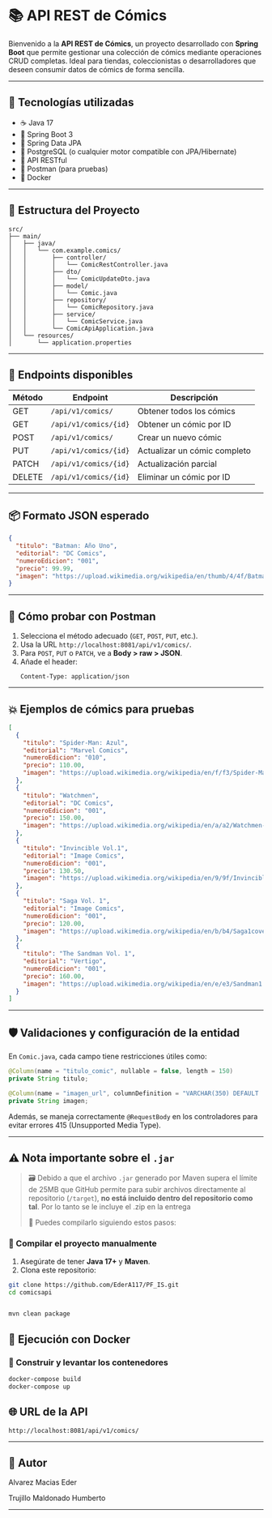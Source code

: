 # 📚 API REST de Cómics

Bienvenido a la **API REST de Cómics**, un proyecto desarrollado con **Spring Boot** que permite gestionar una colección de cómics mediante operaciones CRUD completas. Ideal para tiendas, coleccionistas o desarrolladores que deseen consumir datos de cómics de forma sencilla.

---

## 🚀 Tecnologías utilizadas

- ☕ Java 17
- 🌱 Spring Boot 3
- 🧠 Spring Data JPA
- 🐘 PostgreSQL (o cualquier motor compatible con JPA/Hibernate)
- 🔀 API RESTful
- 🧪 Postman (para pruebas)
- 🐳 Docker 

---

## 🧩 Estructura del Proyecto

```
src/
├── main/
│   ├── java/
│   │   └── com.example.comics/
│   │       ├── controller/
│   │       │   └── ComicRestController.java
│   │       ├── dto/
│   │       │   └── ComicUpdateDto.java
│   │       ├── model/
│   │       │   └── Comic.java
│   │       ├── repository/
│   │       │   └── ComicRepository.java
│   │       ├── service/
│   │       │   └── ComicService.java
│   │       └── ComicApiApplication.java
│   └── resources/
│       └── application.properties
```

---

## 🧪 Endpoints disponibles

| Método | Endpoint                   | Descripción                  |
|--------|----------------------------|------------------------------|
| GET    | `/api/v1/comics/`         | Obtener todos los cómics     |
| GET    | `/api/v1/comics/{id}`     | Obtener un cómic por ID      |
| POST   | `/api/v1/comics/`         | Crear un nuevo cómic         |
| PUT    | `/api/v1/comics/{id}`     | Actualizar un cómic completo |
| PATCH  | `/api/v1/comics/{id}`     | Actualización parcial        |
| DELETE | `/api/v1/comics/{id}`     | Eliminar un cómic por ID     |

---

## 📦 Formato JSON esperado

```json
{
  "titulo": "Batman: Año Uno",
  "editorial": "DC Comics",
  "numeroEdicion": "001",
  "precio": 99.99,
  "imagen": "https://upload.wikimedia.org/wikipedia/en/thumb/4/4f/Batman_404.png/220px-Batman_404.png"
}
```

---

## 🔧 Cómo probar con Postman

1. Selecciona el método adecuado (`GET`, `POST`, `PUT`, etc.).
2. Usa la URL `http://localhost:8081/api/v1/comics/`.
3. Para `POST`, `PUT` o `PATCH`, ve a **Body > raw > JSON**.
4. Añade el header:
   ```
   Content-Type: application/json
   ```

---

## 💥 Ejemplos de cómics para pruebas

```json
[
  {
    "titulo": "Spider-Man: Azul",
    "editorial": "Marvel Comics",
    "numeroEdicion": "010",
    "precio": 110.00,
    "imagen": "https://upload.wikimedia.org/wikipedia/en/f/f3/Spider-Man_Blue_1.jpg"
  },
  {
    "titulo": "Watchmen",
    "editorial": "DC Comics",
    "numeroEdicion": "001",
    "precio": 150.00,
    "imagen": "https://upload.wikimedia.org/wikipedia/en/a/a2/Watchmen-cover.png"
  },
  {
    "titulo": "Invincible Vol.1",
    "editorial": "Image Comics",
    "numeroEdicion": "001",
    "precio": 130.50,
    "imagen": "https://upload.wikimedia.org/wikipedia/en/9/9f/Invincible_%28comic_book%29_vol_1.png"
  },
  {
    "titulo": "Saga Vol. 1",
    "editorial": "Image Comics",
    "numeroEdicion": "001",
    "precio": 120.00,
    "imagen": "https://upload.wikimedia.org/wikipedia/en/b/b4/Saga1coverByFionaStaples.jpg"
  },
  {
    "titulo": "The Sandman Vol. 1",
    "editorial": "Vertigo",
    "numeroEdicion": "001",
    "precio": 160.00,
    "imagen": "https://upload.wikimedia.org/wikipedia/en/e/e3/Sandman1.jpg"
  }
]
```

---

## 🛡️ Validaciones y configuración de la entidad

En `Comic.java`, cada campo tiene restricciones útiles como:

```java
@Column(name = "titulo_comic", nullable = false, length = 150)
private String titulo;

@Column(name = "imagen_url", columnDefinition = "VARCHAR(350) DEFAULT 'https://png.pngtree.com/...'", nullable = true)
private String imagen;
```

Además, se maneja correctamente `@RequestBody` en los controladores para evitar errores 415 (Unsupported Media Type).

---

## ⚠️ Nota importante sobre el `.jar`

> 🗃️ Debido a que el archivo `.jar` generado por Maven supera el límite de 25MB que GitHub permite para subir archivos directamente al repositorio (`/target`), **no está incluido dentro del repositorio como tal**.  Por lo tanto se le incluye el .zip en la entrega
>  
> 🔽 Puedes compilarlo siguiendo estos pasos:

### 🔧 Compilar el proyecto manualmente

1. Asegúrate de tener **Java 17+** y **Maven**.
2. Clona este repositorio:

```bash
git clone https://github.com/EderA117/PF_IS.git
cd comicsapi


mvn clean package

```

## 🐳 Ejecución con Docker 

### 🔧 Construir y levantar los contenedores

```bash
docker-compose build
docker-compose up
```

## 🌐 URL de la API

```
http://localhost:8081/api/v1/comics/
```

---

## 🧠 Autor

Alvarez Macias Eder

Trujillo Maldonado Humberto

---

